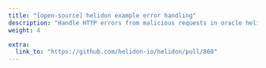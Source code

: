 ```yaml
---
title: "[open-source] helidon example error handling"
description: "Handle HTTP errors from malicious requests in oracle helidon-io framework example"
weight: 4

extra:
  link_to: "https://github.com/helidon-io/helidon/pull/860"
---
```


